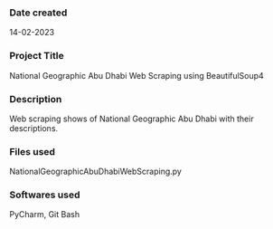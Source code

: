 ### Date created
14-02-2023

### Project Title
National Geographic Abu Dhabi Web Scraping using BeautifulSoup4

### Description
Web scraping shows of National Geographic Abu Dhabi with their descriptions.

### Files used
NationalGeographicAbuDhabiWebScraping.py

### Softwares used
PyCharm, Git Bash